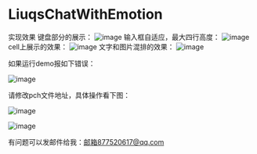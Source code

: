 # LiuqsChatWithEmotion

实现效果
键盘部分的展示：
![image](https://github.com/LMMIsGood/LiuqsChatWithEmotion/blob/master/ExampleImages/4.png)
输入框自适应，最大四行高度：
![image](https://github.com/LMMIsGood/LiuqsChatWithEmotion/blob/master/ExampleImages/5.png)
cell上展示的效果：
![image](https://github.com/LMMIsGood/LiuqsChatWithEmotion/blob/master/ExampleImages/6.png)
文字和图片混排的效果：
![image](https://github.com/LMMIsGood/LiuqsChatWithEmotion/blob/master/ExampleImages/7.png)

如果运行demo报如下错误：

![image](https://github.com/LMMIsGood/LiuqsChatWithEmotion/blob/master/ExampleImages/error1.png)

请修改pch文件地址，具体操作看下图：

![image](https://github.com/LMMIsGood/LiuqsChatWithEmotion/blob/master/ExampleImages/error2.png)

![image](https://github.com/LMMIsGood/LiuqsChatWithEmotion/blob/master/ExampleImages/error3.png)

有问题可以发邮件给我：邮箱877520617@qq.com

